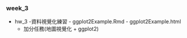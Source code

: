 ### week_3 

- hw_3
    -資料視覺化練習
        - ggplot2Example.Rmd
        - ggplot2Example.html
    - 加分任務(地圖視覺化 + ggplot2)
        
